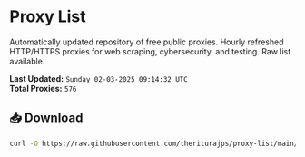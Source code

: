 # Proxy List

Automatically updated repository of free public proxies. Hourly refreshed HTTP/HTTPS proxies for web scraping, cybersecurity, and testing. Raw list available.

**Last Updated:** `Sunday 02-03-2025 09:14:32 UTC`  
**Total Proxies:** `576`

## 📥 Download
```bash
curl -O https://raw.githubusercontent.com/theriturajps/proxy-list/main/proxies.txt
